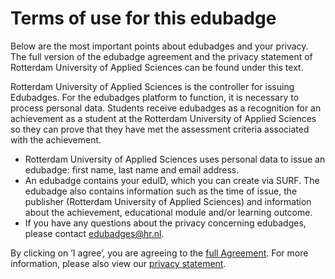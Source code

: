 # Terms of use for this edubadge
Below are the most important points about edubadges and your privacy. The full version of the edubadge agreement and the privacy statement of Rotterdam University of Applied Sciences can be found under this text.

Rotterdam University of Applied Sciences is the controller for issuing Edubadges. For the edubadges platform to function, it is necessary to process personal data. Students receive edubadges as a recognition for an achievement as a student at the Rotterdam University of Applied Sciences so they can prove that they have met the assessment criteria associated with the achievement.

* Rotterdam University of Applied Sciences uses personal data to issue an edubadge: first name, last name and email address.
* An edubadge contains your eduID, which you can create via SURF. The edubadge also contains information such as the time of issue, the publisher (Rotterdam University of Applied Sciences) and information about the achievement, educational module and/or learning outcome.
* If you have any questions about the privacy concerning edubadges, please contact [edubadges@hr.nl](mailto:edubadges@hr.nl).

By clicking on ’I agree’, you are agreeing to the [full Agreement](https://raw.githubusercontent.com/edubadges/privacy/master/hogeschool-rotterdam/edubadges-formal-terms-en.md). For more information, please also view our [privacy statement](https://hint.hr.nl/nl/HR/Over-de-HR/Rechten-en-plichten/Gebruik-persoonsgegevens/).
